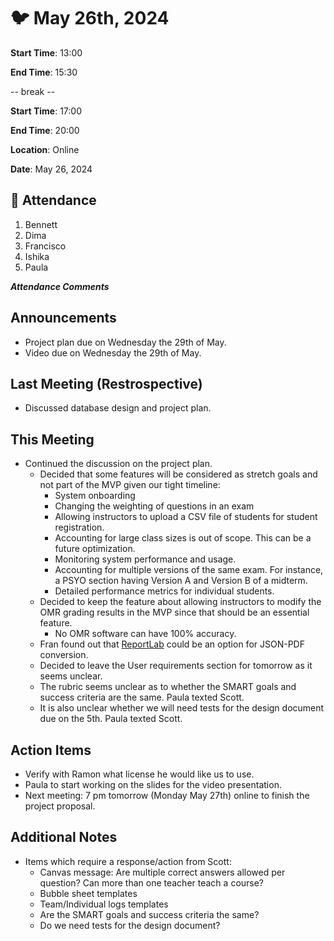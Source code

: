 # :bird: May 26th, 2024

**Start Time**: 13:00

**End Time**: 15:30

-- break --

**Start Time**: 17:00

**End Time**: 20:00

**Location**: Online

**Date**: May 26, 2024

## 👋 Attendance

1. Bennett
2. Dima
3. Francisco
4. Ishika
5. Paula

***Attendance Comments***

## Announcements

- Project plan due on Wednesday the 29th of May.
- Video due on Wednesday the 29th of May.

## Last Meeting (Restrospective)

- Discussed database design and project plan.

## This Meeting  

- Continued the discussion on the project plan.
  - Decided that some features will be considered as stretch goals and not part of the MVP given our tight timeline:
    - System onboarding
    - Changing the weighting of questions in an exam
    - Allowing instructors to upload a CSV file of students for student registration.
    - Accounting for large class sizes is out of scope. This can be a future optimization.
    - Monitoring system performance and usage.
    - Accounting for multiple versions of the same exam. For instance, a PSYO section having Version A and Version B of a midterm.
    - Detailed performance metrics for individual students.
  - Decided to keep the feature about allowing instructors to modify the OMR grading results in the MVP since that should be an essential feature.
    - No OMR software can have 100% accuracy.
  - Fran found out that [ReportLab](https://docs.reportlab.com/) could be an option for JSON-PDF conversion.
  - Decided to leave the User requirements section for tomorrow as it seems unclear.
  - The rubric seems unclear as to whether the SMART goals and success criteria are the same. Paula texted Scott.
  - It is also unclear whether we will need tests for the design document due on the 5th. Paula texted Scott.

## Action Items

- Verify with Ramon what license he would like us to use.
- Paula to start working on the slides for the video presentation.
- Next meeting: 7 pm tomorrow (Monday May 27th) online to finish the project proposal.

## Additional Notes

- Items which require a response/action from Scott:
  - Canvas message: Are multiple correct answers allowed per question? Can more than one teacher teach a course?
  - Bubble sheet templates
  - Team/Individual logs templates
  - Are the SMART goals and success criteria the same?
  - Do we need tests for the design document?
